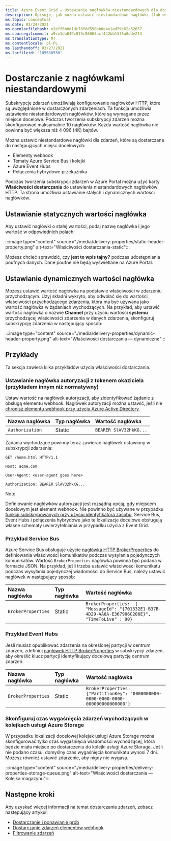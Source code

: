 ```yaml
---
title: Azure Event Grid — Ustawianie nagłówków niestandardowych dla dostarczonych zdarzeń
description: Opisuje, jak można ustawić niestandardowe nagłówki (lub właściwości dostarczania) dla dostarczonych zdarzeń.
ms.topic: conceptual
ms.date: 03/24/2021
ms.openlocfilehash: e2eff6b0d1dc78f0d558bb8e4e1ad79c62c52657
ms.sourcegitcommit: a9ce1da049c019c86063acf442bb13f5a0dde213
ms.translationtype: MT
ms.contentlocale: pl-PL
ms.lasthandoff: 03/27/2021
ms.locfileid: "105630530"
---
```

# <a name="delivery-with-custom-headers"></a>Dostarczanie z nagłówkami niestandardowymi
Subskrypcje zdarzeń umożliwiają konfigurowanie nagłówków HTTP, które są uwzględnione w dostarczonych zdarzeniach. Ta funkcja umożliwia ustawienie niestandardowych nagłówków, które są wymagane przez miejsce docelowe. Podczas tworzenia subskrypcji zdarzeń można skonfigurować maksymalnie 10 nagłówków. Każda wartość nagłówka nie powinna być większa niż 4 096 (4K) bajtów.

Można ustawić niestandardowe nagłówki dla zdarzeń, które są dostarczane do następujących miejsc docelowych:

- Elementy webhook
- Tematy Azure Service Bus i kolejki
- Azure Event Hubs
- Połączenia hybrydowe przekaźnika

Podczas tworzenia subskrypcji zdarzeń w Azure Portal można użyć karty **Właściwości dostarczania** do ustawienia niestandardowych nagłówków HTTP. Ta strona umożliwia ustawianie stałych i dynamicznych wartości nagłówków.

## <a name="setting-static-header-values"></a>Ustawianie statycznych wartości nagłówka
Aby ustawić nagłówki o stałej wartości, podaj nazwę nagłówka i jego wartość w odpowiednich polach:

:::image type="content" source="./media/delivery-properties/static-header-property.png" alt-text="Właściwości dostarczania-static":::

Możesz chcieć sprawdzić, czy **jest to wpis tajny?** podczas udostępniania poufnych danych. Dane poufne nie będą wyświetlane na Azure Portal. 

## <a name="setting-dynamic-header-values"></a>Ustawianie dynamicznych wartości nagłówka
Możesz ustawić wartość nagłówka na podstawie właściwości w zdarzeniu przychodzącym. Użyj składni wykryto, aby odwołać się do wartości właściwości przychodzącego zdarzenia, która ma być używana jako wartość nagłówka w żądaniach wychodzących. Na przykład, aby ustawić wartość nagłówka o nazwie **Channel** przy użyciu wartości **systemu** przychodzącej właściwości zdarzenia w danych zdarzenia, skonfiguruj subskrypcję zdarzenia w następujący sposób:

:::image type="content" source="./media/delivery-properties/dynamic-header-property.png" alt-text="Właściwości dostarczania — dynamiczne":::

## <a name="examples"></a>Przykłady
Ta sekcja zawiera kilka przykładów użycia właściwości dostarczania.

### <a name="setting-the-authorization-header-with-a-bearer-token-non-normative-example"></a>Ustawianie nagłówka autoryzacji z tokenem okaziciela (przykładem innym niż normatywny)

Ustaw wartość na nagłówek autoryzacji, aby zidentyfikować żądanie z obsługą elementu webhook. Nagłówek autoryzacji można ustawić, jeśli nie [chronisz elementu webhook przy użyciu Azure Active Directory](secure-webhook-delivery.md).

| Nazwa nagłówka   | Typ nagłówka | Wartość nagłówka |
| :--           | :--         | :--            |
|`Authorization` | Static | `BEARER SlAV32hkKG...`|

Żądania wychodzące powinny teraz zawierać nagłówek ustawiony w subskrypcji zdarzenia:

```console
GET /home.html HTTP/1.1

Host: acme.com

User-Agent: <user-agent goes here>

Authorization: BEARER SlAV32hkKG...
```

> [!NOTE]
> Definiowanie nagłówków autoryzacji jest rozsądną opcją, gdy miejscem docelowym jest element webhook. Nie powinno być używane w przypadku [funkcji subskrybowanych przy użyciu identyfikatora zasobu](/rest/api/eventgrid/eventsubscriptions/createorupdate#azurefunctioneventsubscriptiondestination), Service Bus, Event Hubs i połączenia hybrydowe jako te lokalizacje docelowe obsługują własne schematy uwierzytelniania w przypadku użycia z Event Grid.

### <a name="service-bus-example"></a>Przykład Service Bus
Azure Service Bus obsługuje użycie [nagłówka HTTP BrokerProperties](/rest/api/servicebus/message-headers-and-properties#message-headers) do definiowania właściwości komunikatów podczas wysyłania pojedynczych komunikatów. Wartość `BrokerProperties` nagłówka powinna być podana w formacie JSON. Na przykład, jeśli trzeba ustawić właściwości komunikatu podczas wysyłania pojedynczej wiadomości do Service Bus, należy ustawić nagłówek w następujący sposób:

| Nazwa nagłówka | Typ nagłówka | Wartość nagłówka |
| :-- | :-- | :-- |
|`BrokerProperties` | Static     | `BrokerProperties:  { "MessageId": "{701332E1-B37B-4D29-AA0A-E367906C206E}", "TimeToLive" : 90}` |


### <a name="event-hubs-example"></a>Przykład Event Hubs

Jeśli musisz opublikować zdarzenia na określonej partycji w centrum zdarzeń, zdefiniuj [nagłówek HTTP BrokerProperties](/rest/api/eventhub/event-hubs-runtime-rest#common-headers) w subskrypcji zdarzeń, aby określić klucz partycji identyfikujący docelową partycję centrum zdarzeń.

| Nazwa nagłówka | Typ nagłówka | Wartość nagłówka                                  |
| :-- | :-- | :-- |
|`BrokerProperties` | Static | `BrokerProperties: {"PartitionKey": "0000000000-0000-0000-0000-000000000000000"}`  |


### <a name="configure-time-to-live-on-outgoing-events-to-azure-storage-queues"></a>Skonfiguruj czas wygaśnięcia zdarzeń wychodzących w kolejkach usługi Azure Storage
W przypadku lokalizacji docelowej kolejek usługi Azure Storage można skonfigurować tylko czas wygaśnięcia wiadomości wychodzącej, która będzie miała miejsce po dostarczeniu do kolejki usługi Azure Storage. Jeśli nie podano czasu, domyślny czas wygaśnięcia komunikatu wynosi 7 dni. Możesz również ustawić zdarzenie, aby nigdy nie wygasa.

:::image type="content" source="./media/delivery-properties/delivery-properties-storage-queue.png" alt-text="Właściwości dostarczania — Kolejka magazynu":::

## <a name="next-steps"></a>Następne kroki
Aby uzyskać więcej informacji na temat dostarczania zdarzeń, zobacz następujący artykuł:

- [Dostarczanie i ponawianie prób](delivery-and-retry.md)
- [Dostarczanie zdarzeń elementów webhook](webhook-event-delivery.md)
- [Filtrowanie zdarzeń](event-filtering.md)
